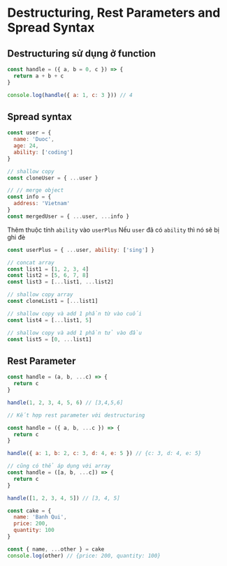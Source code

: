 # Destructuring, Rest Parameters and Spread Syntax

## Destructuring sử dụng ở function

```js
const handle = ({ a, b = 0, c }) => {
  return a + b + c
}

console.log(handle({ a: 1, c: 3 })) // 4
```

## Spread syntax

```js
const user = {
  name: 'Duoc',
  age: 24,
  ability: ['coding']
}

// shallow copy
const cloneUser = { ...user }

// // merge object
const info = {
  address: 'Vietnam'
}
const mergedUser = { ...user, ...info }
```

Thêm thuộc tính `ability` vào `userPlus`
Nếu `user` đã có `ability` thì nó sẽ bị ghi đè

```js
const userPlus = { ...user, ability: ['sing'] }
```

```js
// concat array
const list1 = [1, 2, 3, 4]
const list2 = [5, 6, 7, 8]
const list3 = [...list1, ...list2]

// shallow copy array
const cloneList1 = [...list1]

// shallow copy và add 1 phần từ vào cuối
const list4 = [...list1, 5]

// shallow copy và add 1 phần tử vào đầu
const list5 = [0, ...list1]
```

## Rest Parameter

```js
const handle = (a, b, ...c) => {
  return c
}

handle(1, 2, 3, 4, 5, 6) // [3,4,5,6]

// Kết hợp rest parameter với destructuring

const handle = ({ a, b, ...c }) => {
  return c
}

handle({ a: 1, b: 2, c: 3, d: 4, e: 5 }) // {c: 3, d: 4, e: 5}

// cũng có thể áp dụng với array
const handle = ([a, b, ...c]) => {
  return c
}

handle([1, 2, 3, 4, 5]) // [3, 4, 5]
```

```js
const cake = {
  name: 'Banh Qui',
  price: 200,
  quantity: 100
}

const { name, ...other } = cake
console.log(other) // {price: 200, quantity: 100}
```
